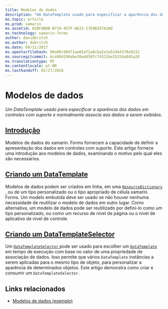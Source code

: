```yaml
---
title: Modelos de dados
description: "Um DataTemplate usado para especificar a aparência dos dados em controles com suporte e normalmente associa aos dados a serem exibidos."
ms.topic: article
ms.prod: xamarin
ms.assetid: 838F4BDB-B719-457F-8633-27E9B267A2A0
ms.technology: xamarin-forms
author: davidbritch
ms.author: dabritch
ms.date: 09/11/2017
ms.openlocfilehash: 99a00c98471ae85af2a8cba2e1e52444370a9332
ms.sourcegitcommit: 6cd40d190abe38edd50fc74331be15324a845a28
ms.translationtype: MT
ms.contentlocale: pt-BR
ms.lasthandoff: 02/27/2018
---
```

# <a name="data-templates"></a>Modelos de dados

_Um DataTemplate usado para especificar a aparência dos dados em controles com suporte e normalmente associa aos dados a serem exibidos._

## <a name="introductionintroductionmd"></a>[Introdução](introduction.md)

Modelos de dados do xamarin. Forms fornecem a capacidade de definir a apresentação dos dados em controles com suporte. Este artigo fornece uma introdução aos modelos de dados, examinando o motivo pelo qual eles são necessários.

## <a name="creating-a-datatemplatecreatingmd"></a>[Criando um DataTemplate](creating.md)

Modelos de dados podem ser criados em linha, em uma [ `ResourceDictionary` ](https://developer.xamarin.com/api/type/Xamarin.Forms.ResourceDictionary/), ou de um tipo personalizado ou o tipo apropriado de célula xamarin. Forms. Um modelo embutida deve ser usado se não houver nenhuma necessidade de reutilizar o modelo de dados em outro lugar. Como alternativa, um modelo de dados pode ser reutilizado por defini-lo como um tipo personalizado, ou como um recurso de nível de página ou o nível de aplicativo de nível de controle.

## <a name="creating-a-datatemplateselectorselectormd"></a>[Criando um DataTemplateSelector](selector.md)

Um [ `DataTemplateSelector` ](https://developer.xamarin.com/api/type/Xamarin.Forms.DataTemplateSelector/) pode ser usado para escolher um [ `DataTemplate` ](https://developer.xamarin.com/api/type/Xamarin.Forms.DataTemplate/) em tempo de execução com base no valor de uma propriedade de associação de dados. Isso permite que vários `DataTemplate` instâncias a serem aplicadas para o mesmo tipo de objeto, para personalizar a aparência de determinados objetos. Este artigo demonstra como criar e consumir um `DataTemplateSelector`.


## <a name="related-links"></a>Links relacionados

- [Modelos de dados (exemplo)](https://developer.xamarin.com/samples/xamarin-forms/templates/datatemplates/)
